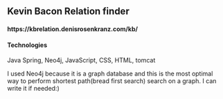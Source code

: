 <h2>Kevin Bacon Relation finder</h2>
<h4>https://kbrelation.denisrosenkranz.com/kb/</h4>
<h4>Technologies</h4>
<p>Java Spring, Neo4j, JavaScript, CSS, HTML, tomcat</p>
<p>I used Neo4j because it is a graph database and this is the most optimal way to perform shortest path(bread first search) search on a graph.
I can write it if needed:) </p>
